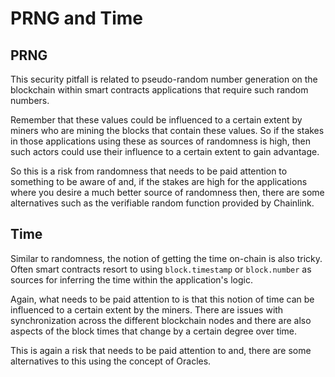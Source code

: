 # PRNG and Time

## PRNG

This security pitfall is related to pseudo-random number generation on the blockchain within smart contracts applications that require such random numbers. 

Remember that these values could be influenced to a certain extent by miners who are mining the blocks that contain these values. So if the stakes in those applications using these as sources of randomness is high, then such actors could use their influence to a certain extent to gain advantage.

So this is a risk from randomness that needs to be paid attention to something to be aware of and, if the stakes are high for the applications where you desire a much better source of randomness then, there are some alternatives such as the verifiable random function provided by Chainlink.

## Time

Similar to randomness, the notion of getting the time on-chain is also tricky. Often smart contracts resort to using `block.timestamp` or `block.number` as sources for inferring the time within the application's logic. 

Again, what needs to be paid attention to is that this notion of time can be influenced to a certain extent by the miners. There are issues with synchronization across the different blockchain nodes and there are also aspects of the block times that change by a certain degree over time.

This is again a risk that needs to be paid attention to and, there are some alternatives to this using the concept of Oracles.